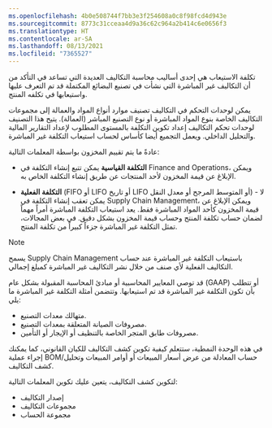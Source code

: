 ```yaml
---
ms.openlocfilehash: 4b0e508744f7bb3e3f254608a0c8f98fcd4d943e
ms.sourcegitcommit: 8773c31cceaa4d9a36c62c964a2b414c6e0656f3
ms.translationtype: HT
ms.contentlocale: ar-SA
ms.lasthandoff: 08/13/2021
ms.locfileid: "7365527"
---
```


تكلفة الاستيعاب هي إحدى أساليب محاسبة التكاليف العديدة التي تساعد في التأكد من أن التكاليف غير المباشرة التي نشأت في تصنيع البضائع المكتملة قد تم التعرف عليها واستيعابها في تكلفه المنتج.

يمكن لوحدات التحكم في التكاليف تصنيف موارد أنواع المواد والعمالة إلى مجموعات التكاليف الخاصة بنوع المواد المباشرة أو نوع التصنيع المباشر (العمالة). يتيح هذا التصنيف لوحدات تحكم التكاليف إعداد تكوين التكلفة بالمستوى المطلوب لإعداد التقارير المالية والتحليل الداخلي. ويعمل التجميع أيضا كأساس لحساب استيعاب التكلفة غير المباشرة.

عادةً ما يتم تقييم المخزون بواسطة المعلمات التالية:

-   **التكلفة القياسية** يمكن تتبع إنشاء التكلفة في Finance and Operations، ويمكن الإبلاغ عن قيمة المخزون لأحد المنتجات عن طريق إنشاء التكلفة الخاص به.

-   **التكلفة الفعلية** (FIFO أو LIFO أو تاريخ LIFO أو المتوسط المرجح أو معدل النقل) - لا يمكن تعقب إنشاء التكلفة في Supply Chain Management، ويمكن الإبلاغ عن قيمة المخزون كأحد المواد المباشرة فقط. يعد استيعاب التكلفة المباشرة أمراً مهماً لضمان حساب تكلفة المنتج وحساب قيمة المخزون بشكل دقيق. في بعض المجالات، تمثل التكلفة غير المباشرة جزءاً كبيراً من تكلفة المنتج.

> [!NOTE]
> يسمح Supply Chain Management باستيعاب التكلفة غير المباشرة عند حساب التكاليف الفعلية لأي صنف من خلال نشر التكاليف غير المباشرة كمبلغ إجمالي.

قد توصي المعايير المحاسبية أو مبادئ المحاسبة المقبولة بشكل عام (GAAP) أو تتطلب بأن تكون التكلفة غير المباشرة قد تم استيعابها. وتتضمن أمثلة التكلفة غير المباشرة ما يلي:

-   متهالك معدات التصنيع.
-   مصروفات الصيانة المتعلقة بمعدات التصنيع.
-   مصروفات طابق المتجر الخاصة بالتنظيف أو الإيجار أو التأمين.

في هذه الوحدة النمطية، ستتعلم كيفية تكوين كشف التكاليف للكيان القانوني، كما يمكنك إجراء عملية BOM/حساب المعادلة من عرض أسعار المبيعات أو أوامر المبيعات وتحليل كشف التكاليف.

لتكوين كشف التكاليف، يتعين عليك تكوين المعلمات التالية:

-   إصدار التكاليف
-   مجموعات التكاليف
-   مجموعة الحساب
